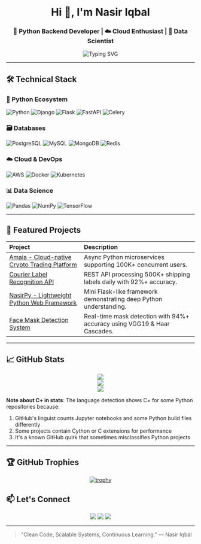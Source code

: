 <h1 align="center">Hi 👋, I'm Nasir Iqbal</h1>
<h3 align="center">🚀 Python Backend Developer | ☁️ Cloud Enthusiast | 🧠 Data Scientist</h3>

<p align="center">
  <img src="https://readme-typing-svg.demolab.com?font=Fira+Code&weight=500&size=24&pause=1000&color=00F7FF&width=620&lines=Building+Scalable+Microservices+with+Python;Crafting+Cloud-Native+Applications;Developing+AI%2C+ML%2C+and+NLP+Solutions" alt="Typing SVG" />
</p>

---

## 🛠️ Technical Stack

### 🐍 Python Ecosystem
![Python](https://img.shields.io/badge/Python-3776AB?style=for-the-badge&logo=python&logoColor=white)
![Django](https://img.shields.io/badge/Django-092E20?style=for-the-badge&logo=django&logoColor=white)
![Flask](https://img.shields.io/badge/Flask-000000?style=for-the-badge&logo=flask&logoColor=white)
![FastAPI](https://img.shields.io/badge/FastAPI-005571?style=for-the-badge&logo=fastapi)
![Celery](https://img.shields.io/badge/Celery-37814A?style=for-the-badge&logo=celery&logoColor=white)

### 🗃️ Databases
![PostgreSQL](https://img.shields.io/badge/PostgreSQL-316192?style=for-the-badge&logo=postgresql&logoColor=white)
![MySQL](https://img.shields.io/badge/MySQL-005C84?style=for-the-badge&logo=mysql&logoColor=white)
![MongoDB](https://img.shields.io/badge/MongoDB-4EA94B?style=for-the-badge&logo=mongodb&logoColor=white)
![Redis](https://img.shields.io/badge/Redis-DC382D?style=for-the-badge&logo=redis&logoColor=white)

### ☁️ Cloud & DevOps
![AWS](https://img.shields.io/badge/AWS-232F3E?style=for-the-badge&logo=amazon-aws&logoColor=white)
![Docker](https://img.shields.io/badge/Docker-2496ED?style=for-the-badge&logo=docker&logoColor=white)
![Kubernetes](https://img.shields.io/badge/Kubernetes-326CE5?style=for-the-badge&logo=kubernetes&logoColor=white)

### 📊 Data Science
![Pandas](https://img.shields.io/badge/Pandas-2C2D72?style=for-the-badge&logo=pandas&logoColor=white)
![NumPy](https://img.shields.io/badge/Numpy-013243?style=for-the-badge&logo=numpy&logoColor=white)
![TensorFlow](https://img.shields.io/badge/TensorFlow-FF6F00?style=for-the-badge&logo=tensorflow&logoColor=white)


---

## 🚀 Featured Projects

| Project | Description |
|:---|:---|
| [Amaia - Cloud-native Crypto Trading Platform](https://amaia.io/) | Async Python microservices supporting 100K+ concurrent users. |
| [Courier Label Recognition API](https://packagex.io/ocr-api) | REST API processing 500K+ shipping labels daily with 92%+ accuracy. |
| [NasirPy - Lightweight Python Web Framework](https://github.com/itx-nasir/NasirPy) | Mini Flask-like framework demonstrating deep Python understanding. |
| [Face Mask Detection System](https://github.com/itx-nasir/Deep-Learning-Projects) | Real-time mask detection with 94%+ accuracy using VGG19 & Haar Cascades. |

---

## 📈 GitHub Stats

<p align="center">
  <img src="https://github-readme-stats.vercel.app/api?username=itx-nasir&show_icons=true&theme=tokyonight&count_private=true&include_all_commits=true&hide=prs" />
  <br/>
  <img src="https://github-readme-streak-stats.herokuapp.com/?user=itx-nasir&theme=tokyonight" />
  <br/>
  <img src="https://github-readme-stats.vercel.app/api/top-langs/?username=itx-nasir&layout=compact&theme=tokyonight" />
</p>

  **Note about C+ in stats**: The language detection shows C+ for some Python repositories because:
1. GitHub's linguist counts Jupyter notebooks and some Python build files differently
2. Some projects contain Cython or C extensions for performance
3. It's a known GitHub quirk that sometimes misclassifies Python projects

---

## 🏆 GitHub Trophies

<div align="center">

[![trophy](https://github-profile-trophy.vercel.app/?username=itx-nasir&theme=onedark&row=2&column=4&no-frame=true)](https://github.com/ryo-ma/github-profile-trophy)

</div>


## 📫 Let's Connect

<p align="center">
  <a href="mailto:nasir.iqbal.dev@gmail.com"><img src="https://img.shields.io/badge/Email-D14836?style=for-the-badge&logo=gmail&logoColor=white"/></a>
  <a href="https://linkedin.com/in/nasir-iqbal5"><img src="https://img.shields.io/badge/LinkedIn-0077B5?style=for-the-badge&logo=linkedin&logoColor=white"/></a>
  <a href="https://itx-nasir.github.io/"><img src="https://img.shields.io/badge/Portfolio-12100E?style=for-the-badge&logo=github&logoColor=white"/></a>
</p>

---

> "Clean Code, Scalable Systems, Continuous Learning." — Nasir Iqbal

